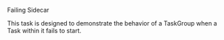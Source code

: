 Failing Sidecar

This task is designed to demonstrate the behavior of a TaskGroup when a Task within it fails to start.

